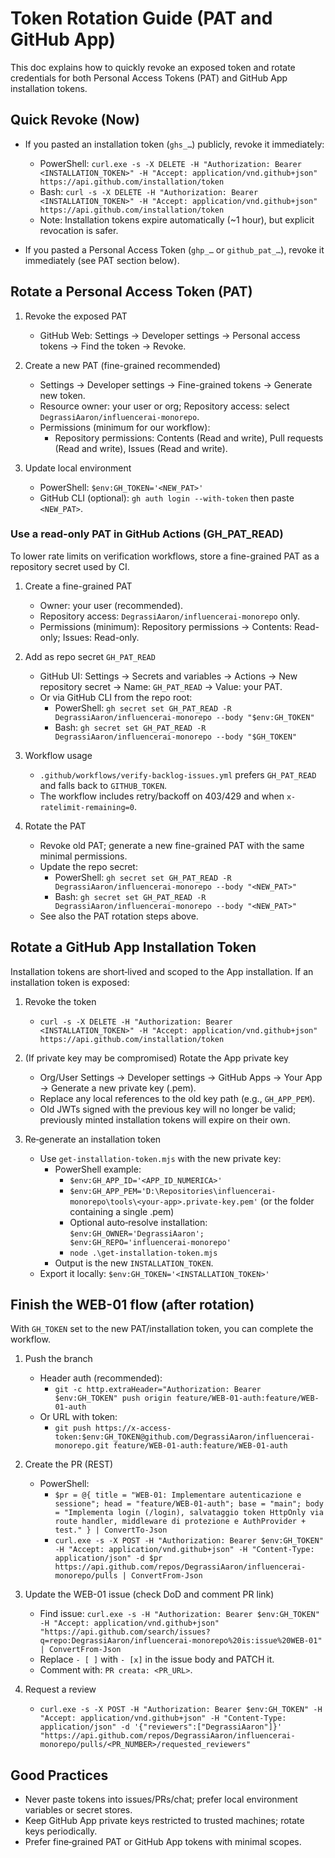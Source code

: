 # Token Rotation Guide (PAT and GitHub App)

This doc explains how to quickly revoke an exposed token and rotate credentials for both Personal Access Tokens (PAT) and GitHub App installation tokens.

## Quick Revoke (Now)

- If you pasted an installation token (`ghs_…`) publicly, revoke it immediately:
  - PowerShell: `curl.exe -s -X DELETE -H "Authorization: Bearer <INSTALLATION_TOKEN>" -H "Accept: application/vnd.github+json" https://api.github.com/installation/token`
  - Bash: `curl -s -X DELETE -H "Authorization: Bearer <INSTALLATION_TOKEN>" -H "Accept: application/vnd.github+json" https://api.github.com/installation/token`
  - Note: Installation tokens expire automatically (~1 hour), but explicit revocation is safer.

- If you pasted a Personal Access Token (`ghp_…` or `github_pat_…`), revoke it immediately (see PAT section below).

## Rotate a Personal Access Token (PAT)

1) Revoke the exposed PAT
   - GitHub Web: Settings → Developer settings → Personal access tokens → Find the token → Revoke.

2) Create a new PAT (fine-grained recommended)
   - Settings → Developer settings → Fine-grained tokens → Generate new token.
   - Resource owner: your user or org; Repository access: select `DegrassiAaron/influencerai-monorepo`.
   - Permissions (minimum for our workflow):
     - Repository permissions: Contents (Read and write), Pull requests (Read and write), Issues (Read and write).

3) Update local environment
    - PowerShell: `$env:GH_TOKEN='<NEW_PAT>'`
    - GitHub CLI (optional): `gh auth login --with-token` then paste `<NEW_PAT>`.

### Use a read-only PAT in GitHub Actions (GH_PAT_READ)

To lower rate limits on verification workflows, store a fine-grained PAT as a repository secret used by CI.

1) Create a fine-grained PAT
   - Owner: your user (recommended).
   - Repository access: `DegrassiAaron/influencerai-monorepo` only.
   - Permissions (minimum): Repository permissions → Contents: Read-only; Issues: Read-only.

2) Add as repo secret `GH_PAT_READ`
   - GitHub UI: Settings → Secrets and variables → Actions → New repository secret → Name: `GH_PAT_READ` → Value: your PAT.
   - Or via GitHub CLI from the repo root:
     - PowerShell: `gh secret set GH_PAT_READ -R DegrassiAaron/influencerai-monorepo --body "$env:GH_TOKEN"`
     - Bash: `gh secret set GH_PAT_READ -R DegrassiAaron/influencerai-monorepo --body "$GH_TOKEN"`

3) Workflow usage
   - `.github/workflows/verify-backlog-issues.yml` prefers `GH_PAT_READ` and falls back to `GITHUB_TOKEN`.
   - The workflow includes retry/backoff on 403/429 and when `x-ratelimit-remaining=0`.

4) Rotate the PAT
   - Revoke old PAT; generate a new fine-grained PAT with the same minimal permissions.
   - Update the repo secret:
     - PowerShell: `gh secret set GH_PAT_READ -R DegrassiAaron/influencerai-monorepo --body "<NEW_PAT>"`
     - Bash: `gh secret set GH_PAT_READ -R DegrassiAaron/influencerai-monorepo --body "<NEW_PAT>"`
   - See also the PAT rotation steps above.

## Rotate a GitHub App Installation Token

Installation tokens are short‑lived and scoped to the App installation. If an installation token is exposed:

1) Revoke the token
   - `curl -s -X DELETE -H "Authorization: Bearer <INSTALLATION_TOKEN>" -H "Accept: application/vnd.github+json" https://api.github.com/installation/token`

2) (If private key may be compromised) Rotate the App private key
   - Org/User Settings → Developer settings → GitHub Apps → Your App → Generate a new private key (.pem).
   - Replace any local references to the old key path (e.g., `GH_APP_PEM`).
   - Old JWTs signed with the previous key will no longer be valid; previously minted installation tokens will expire on their own.

3) Re‑generate an installation token
   - Use `get-installation-token.mjs` with the new private key:
     - PowerShell example:
       - `$env:GH_APP_ID='<APP_ID_NUMERICA>'`
       - `$env:GH_APP_PEM='D:\Repositories\influencerai-monorepo\tools\<your-app>.private-key.pem'` (or the folder containing a single .pem)
       - Optional auto‑resolve installation: `$env:GH_OWNER='DegrassiAaron'; $env:GH_REPO='influencerai-monorepo'`
       - `node .\get-installation-token.mjs`
     - Output is the new `INSTALLATION_TOKEN`.
   - Export it locally: `$env:GH_TOKEN='<INSTALLATION_TOKEN>'`

## Finish the WEB-01 flow (after rotation)

With `GH_TOKEN` set to the new PAT/installation token, you can complete the workflow.

1) Push the branch
   - Header auth (recommended):
     - `git -c http.extraHeader="Authorization: Bearer $env:GH_TOKEN" push origin feature/WEB-01-auth:feature/WEB-01-auth`
   - Or URL with token:
     - `git push https://x-access-token:$env:GH_TOKEN@github.com/DegrassiAaron/influencerai-monorepo.git feature/WEB-01-auth:feature/WEB-01-auth`

2) Create the PR (REST)
   - PowerShell:
     - `$pr = @{ title = "WEB-01: Implementare autenticazione e sessione"; head = "feature/WEB-01-auth"; base = "main"; body = "Implementa login (/login), salvataggio token HttpOnly via route handler, middleware di protezione e AuthProvider + test." } | ConvertTo-Json`
     - `curl.exe -s -X POST -H "Authorization: Bearer $env:GH_TOKEN" -H "Accept: application/vnd.github+json" -H "Content-Type: application/json" -d $pr https://api.github.com/repos/DegrassiAaron/influencerai-monorepo/pulls | ConvertFrom-Json`

3) Update the WEB-01 issue (check DoD and comment PR link)
   - Find issue: `curl.exe -s -H "Authorization: Bearer $env:GH_TOKEN" -H "Accept: application/vnd.github+json" "https://api.github.com/search/issues?q=repo:DegrassiAaron/influencerai-monorepo%20is:issue%20WEB-01" | ConvertFrom-Json`
   - Replace `- [ ]` with `- [x]` in the issue body and PATCH it.
   - Comment with: `PR creata: <PR_URL>`.

4) Request a review
   - `curl.exe -s -X POST -H "Authorization: Bearer $env:GH_TOKEN" -H "Accept: application/vnd.github+json" -H "Content-Type: application/json" -d '{"reviewers":["DegrassiAaron"]}' "https://api.github.com/repos/DegrassiAaron/influencerai-monorepo/pulls/<PR_NUMBER>/requested_reviewers"`

## Good Practices

- Never paste tokens into issues/PRs/chat; prefer local environment variables or secret stores.
- Keep GitHub App private keys restricted to trusted machines; rotate keys periodically.
- Prefer fine‑grained PAT or GitHub App tokens with minimal scopes.
